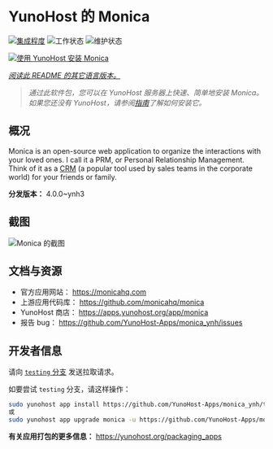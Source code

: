 <!--
注意：此 README 由 <https://github.com/YunoHost/apps/tree/master/tools/readme_generator> 自动生成
请勿手动编辑。
-->

# YunoHost 的 Monica

[![集成程度](https://dash.yunohost.org/integration/monica.svg)](https://dash.yunohost.org/appci/app/monica) ![工作状态](https://ci-apps.yunohost.org/ci/badges/monica.status.svg) ![维护状态](https://ci-apps.yunohost.org/ci/badges/monica.maintain.svg)

[![使用 YunoHost 安装 Monica](https://install-app.yunohost.org/install-with-yunohost.svg)](https://install-app.yunohost.org/?app=monica)

*[阅读此 README 的其它语言版本。](./ALL_README.md)*

> *通过此软件包，您可以在 YunoHost 服务器上快速、简单地安装 Monica。*  
> *如果您还没有 YunoHost，请参阅[指南](https://yunohost.org/install)了解如何安装它。*

## 概况

Monica is an open-source web application to organize the interactions with your loved ones. I call it a PRM, or Personal Relationship Management. Think of it as a [CRM](https://en.wikipedia.org/wiki/Customer_relationship_management) (a popular tool used by sales teams in the corporate world) for your friends or family.


**分发版本：** 4.0.0~ynh3

## 截图

![Monica 的截图](./doc/screenshots/main-app.png)

## 文档与资源

- 官方应用网站： <https://monicahq.com>
- 上游应用代码库： <https://github.com/monicahq/monica>
- YunoHost 商店： <https://apps.yunohost.org/app/monica>
- 报告 bug： <https://github.com/YunoHost-Apps/monica_ynh/issues>

## 开发者信息

请向 [`testing` 分支](https://github.com/YunoHost-Apps/monica_ynh/tree/testing) 发送拉取请求。

如要尝试 `testing` 分支，请这样操作：

```bash
sudo yunohost app install https://github.com/YunoHost-Apps/monica_ynh/tree/testing --debug
或
sudo yunohost app upgrade monica -u https://github.com/YunoHost-Apps/monica_ynh/tree/testing --debug
```

**有关应用打包的更多信息：** <https://yunohost.org/packaging_apps>
